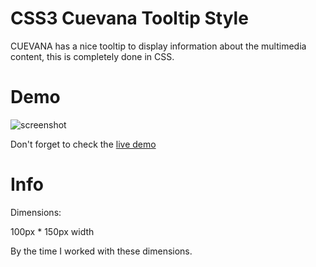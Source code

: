 CSS3 Cuevana Tooltip Style
===========

CUEVANA has a nice tooltip to display information about the multimedia content, this is completely done in CSS.

Demo
====

![screenshot](http://www.oscarweb.com.ar/ejemplos/tooltip-estilo-cuevana-en-css/thumb.jpg)

Don't forget to check the [live demo](http://www.oscarweb.com.ar/ejemplos/tooltip-estilo-cuevana-en-css/)


Info
=======

Dimensions:

100px * 150px width

By the time I worked with these dimensions.
